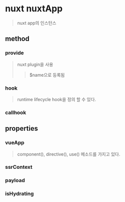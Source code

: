 # nuxt nuxtApp

> nuxt app의 인스턴스

## method

### provide

> nuxt plugin을 사용
>
> > $name으로 등록됨

### hook

> runtime lifecycle hook을 정의 할 수 있다.

### callhook

## properties

### vueApp

> component(), directive(), use() 메소드를 가지고 있다.

### ssrContext

### payload

### isHydrating
